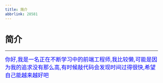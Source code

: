 ```yaml
---
title: 简介
abbrlink: 28581
---
```


# 简介

---

<font color=Blue size=4>你好,我是一名正在不断学习中的前端工程师,我比较懒,可能是因为我的追求没有那么高,有时候敲代码会发现时间过得很快,希望自己能越来越好吧
</font>
